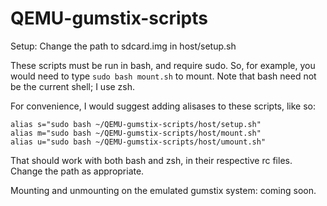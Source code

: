 QEMU-gumstix-scripts
====================

Setup: Change the path to sdcard.img in host/setup.sh

These scripts must be run in bash, and require sudo.
So, for example, you would need to type `sudo bash mount.sh` to mount.
Note that bash need not be the current shell; I use zsh.

For convenience, I would suggest adding alisases to these scripts, like so:

    alias s="sudo bash ~/QEMU-gumstix-scripts/host/setup.sh"
    alias m="sudo bash ~/QEMU-gumstix-scripts/host/mount.sh"
    alias u="sudo bash ~/QEMU-gumstix-scripts/host/umount.sh"

That should work with both bash and zsh, in their respective rc files.
Change the path as appropriate.

Mounting and unmounting on the emulated gumstix system: coming soon.

